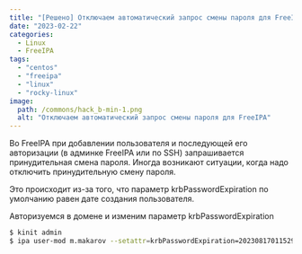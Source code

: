 ```yaml
---
title: "[Решено] Отключаем автоматический запрос смены пароля для FreeIPA"
date: "2023-02-22"
categories: 
  - Linux
  - FreeIPA
tags: 
  - "centos"
  - "freeipa"
  - "linux"
  - "rocky-linux"
image:
  path: /commons/hack_b-min-1.png
  alt: "Отключаем автоматический запрос смены пароля для FreeIPA"
---
```


Во FreeIPA при добавлении пользователя и последующей его авторизации (в админке FreeIPA или по SSH) запрашивается принудительная смена пароля. Иногда возникают ситуации, когда надо отключить принудительную смену пароля.

Это происходит из-за того, что параметр krbPasswordExpiration по умолчанию равен дате создания пользователя.

Авторизуемся в домене и изменим параметр krbPasswordExpiration

```sh
$ kinit admin
$ ipa user-mod m.makarov --setattr=krbPasswordExpiration=20230817011529Z
```